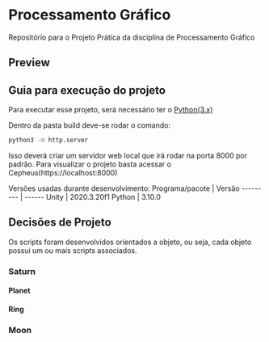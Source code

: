 # Processamento Gráfico

Repositório para o Projeto Prática da disciplina de Processamento Gráfico

## Preview

## Guia para execução do projeto

Para executar esse projeto, será necessário ter o [Python(3.x)](https://www.python.org/downloads/)

Dentro da pasta build deve-se rodar o comando:
```bash
python3 -m http.server
```
Isso deverá criar um servidor web local que irá rodar na porta 8000 por padrão. 
Para visualizar o projeto basta acessar o Cepheus(https://localhost:8000)


Versões usadas durante desenvolvimento:
Programa/pacote | Versão
--------- | ------
Unity | 2020.3.20f1
Python | 3.10.0


## Decisões de Projeto

Os scripts foram desenvolvidos orientados a objeto, ou seja, cada objeto possui um ou mais scripts associados.

### Saturn

#### Planet
#### Ring

### Moon
